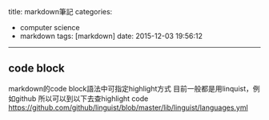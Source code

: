 title: markdown筆記
categories:
  - computer science
  - markdown
tags: [markdown]
date: 2015-12-03 19:56:12
---

<!-- more -->
## code block
markdown的code block語法中可指定highlight方式
目前一般都是用linquist，例如github
所以可以到以下去查highlight code
https://github.com/github/linguist/blob/master/lib/linguist/languages.yml
